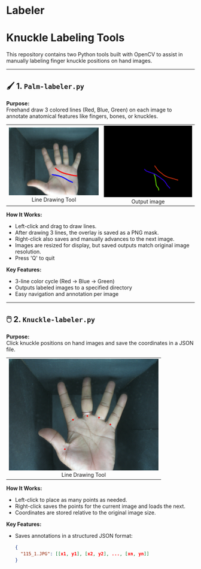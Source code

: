# Labeler
# Knuckle Labeling Tools

This repository contains two Python tools built with OpenCV to assist in manually labeling finger knuckle positions on hand images.

---

## 🖌️ 1. `Palm-labeler.py`

**Purpose:**  
Freehand draw 3 colored lines (Red, Blue, Green) on each image to annotate anatomical features like fingers, bones, or knuckles.

<table>
  <tr>
    <td align="center">
      <img src="images/p-label.png" width="400" alt="Line Drawing Tool"/>
      <br>Line Drawing Tool
    </td>
    <td align="center">
      <img src="images/pp-label.png" width="400" alt="Point Click Tool"/>
      <br>Output image
    </td>
  </tr>
</table>

**How It Works:**
- Left-click and drag to draw lines.
- After drawing 3 lines, the overlay is saved as a PNG mask.
- Right-click also saves and manually advances to the next image.
- Images are resized for display, but saved outputs match original image resolution.
- Press 'Q' to quit

**Key Features:**
- 3-line color cycle (Red → Blue → Green)
- Outputs labeled images to a specified directory
- Easy navigation and annotation per image

---


## 🖱️ 2. `Knuckle-labeler.py`

**Purpose:**  
Click knuckle positions on hand images and save the coordinates in a JSON file.
<table>
  <tr>
    <td align="center">
      <img src="images/k-label.png" width="400" alt="Line Drawing Tool"/>
      <br>Line Drawing Tool
    </td>

  </tr>
</table>

**How It Works:**
- Left-click to place as many points as needed.
- Right-click saves the points for the current image and loads the next.
- Coordinates are stored relative to the original image size.

**Key Features:**
- Saves annotations in a structured JSON format:
  ```json
  {
    "115_1.JPG": [[x1, y1], [x2, y2], ..., [xn, yn]]
  }
